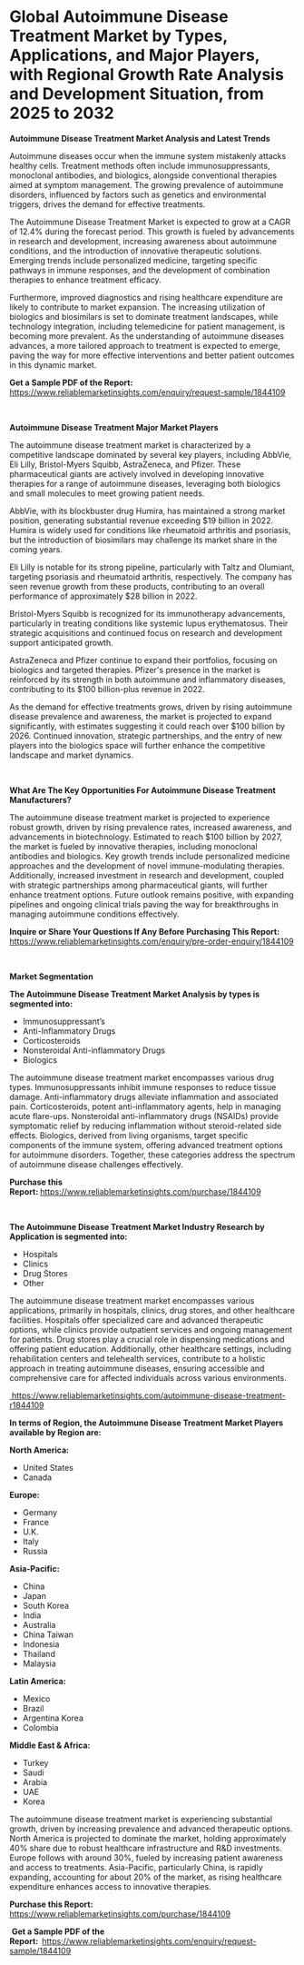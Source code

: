 <p><h1>Global Autoimmune Disease Treatment Market by Types, Applications, and Major Players, with Regional Growth Rate Analysis and Development Situation, from 2025 to 2032</h1></p><p><strong>Autoimmune Disease Treatment Market Analysis and Latest Trends</strong></p>
<p><p>Autoimmune diseases occur when the immune system mistakenly attacks healthy cells. Treatment methods often include immunosuppressants, monoclonal antibodies, and biologics, alongside conventional therapies aimed at symptom management. The growing prevalence of autoimmune disorders, influenced by factors such as genetics and environmental triggers, drives the demand for effective treatments.</p><p>The Autoimmune Disease Treatment Market is expected to grow at a CAGR of 12.4% during the forecast period. This growth is fueled by advancements in research and development, increasing awareness about autoimmune conditions, and the introduction of innovative therapeutic solutions. Emerging trends include personalized medicine, targeting specific pathways in immune responses, and the development of combination therapies to enhance treatment efficacy.</p><p>Furthermore, improved diagnostics and rising healthcare expenditure are likely to contribute to market expansion. The increasing utilization of biologics and biosimilars is set to dominate treatment landscapes, while technology integration, including telemedicine for patient management, is becoming more prevalent. As the understanding of autoimmune diseases advances, a more tailored approach to treatment is expected to emerge, paving the way for more effective interventions and better patient outcomes in this dynamic market.</p></p>
<p><strong>Get a Sample PDF of the Report:&nbsp;</strong> <a href="https://www.reliablemarketinsights.com/enquiry/request-sample/1844109?utm_campaign=3584&utm_medium=2&utm_source=Github&utm_content=ia&utm_term=13042025&utm_id=autoimmune-disease-treatment">https://www.reliablemarketinsights.com/enquiry/request-sample/1844109</a></p>
<p>&nbsp;</p>
<p><strong>Autoimmune Disease Treatment Major Market Players</strong></p>
<p><p>The autoimmune disease treatment market is characterized by a competitive landscape dominated by several key players, including AbbVie, Eli Lilly, Bristol-Myers Squibb, AstraZeneca, and Pfizer. These pharmaceutical giants are actively involved in developing innovative therapies for a range of autoimmune diseases, leveraging both biologics and small molecules to meet growing patient needs.</p><p>AbbVie, with its blockbuster drug Humira, has maintained a strong market position, generating substantial revenue exceeding $19 billion in 2022. Humira is widely used for conditions like rheumatoid arthritis and psoriasis, but the introduction of biosimilars may challenge its market share in the coming years.</p><p>Eli Lilly is notable for its strong pipeline, particularly with Taltz and Olumiant, targeting psoriasis and rheumatoid arthritis, respectively. The company has seen revenue growth from these products, contributing to an overall performance of approximately $28 billion in 2022.</p><p>Bristol-Myers Squibb is recognized for its immunotherapy advancements, particularly in treating conditions like systemic lupus erythematosus. Their strategic acquisitions and continued focus on research and development support anticipated growth.</p><p>AstraZeneca and Pfizer continue to expand their portfolios, focusing on biologics and targeted therapies. Pfizer's presence in the market is reinforced by its strength in both autoimmune and inflammatory diseases, contributing to its $100 billion-plus revenue in 2022.</p><p>As the demand for effective treatments grows, driven by rising autoimmune disease prevalence and awareness, the market is projected to expand significantly, with estimates suggesting it could reach over $100 billion by 2026. Continued innovation, strategic partnerships, and the entry of new players into the biologics space will further enhance the competitive landscape and market dynamics.</p></p>
<p>&nbsp;</p>
<p><strong>What Are The Key Opportunities For Autoimmune Disease Treatment Manufacturers?</strong></p>
<p><p>The autoimmune disease treatment market is projected to experience robust growth, driven by rising prevalence rates, increased awareness, and advancements in biotechnology. Estimated to reach $100 billion by 2027, the market is fueled by innovative therapies, including monoclonal antibodies and biologics. Key growth trends include personalized medicine approaches and the development of novel immune-modulating therapies. Additionally, increased investment in research and development, coupled with strategic partnerships among pharmaceutical giants, will further enhance treatment options. Future outlook remains positive, with expanding pipelines and ongoing clinical trials paving the way for breakthroughs in managing autoimmune conditions effectively.</p></p>
<p><strong>Inquire or Share Your Questions If Any Before Purchasing This Report:</strong> <a href="https://www.reliablemarketinsights.com/enquiry/pre-order-enquiry/1844109?utm_campaign=3584&utm_medium=2&utm_source=Github&utm_content=ia&utm_term=13042025&utm_id=autoimmune-disease-treatment">https://www.reliablemarketinsights.com/enquiry/pre-order-enquiry/1844109</a></p>
<p>&nbsp;</p>
<p><strong>Market Segmentation</strong></p>
<p><strong>The Autoimmune Disease Treatment Market Analysis by types is segmented into:</strong></p>
<p><ul><li>Immunosuppressant’s</li><li>Anti-Inflammatory Drugs</li><li>Corticosteroids</li><li>Nonsteroidal Anti-inflammatory Drugs</li><li>Biologics</li></ul></p>
<p><p>The autoimmune disease treatment market encompasses various drug types. Immunosuppressants inhibit immune responses to reduce tissue damage. Anti-inflammatory drugs alleviate inflammation and associated pain. Corticosteroids, potent anti-inflammatory agents, help in managing acute flare-ups. Nonsteroidal anti-inflammatory drugs (NSAIDs) provide symptomatic relief by reducing inflammation without steroid-related side effects. Biologics, derived from living organisms, target specific components of the immune system, offering advanced treatment options for autoimmune disorders. Together, these categories address the spectrum of autoimmune disease challenges effectively.</p></p>
<p><strong>Purchase this Report:&nbsp;</strong><a href="https://www.reliablemarketinsights.com/purchase/1844109?utm_campaign=3584&utm_medium=2&utm_source=Github&utm_content=ia&utm_term=13042025&utm_id=autoimmune-disease-treatment">https://www.reliablemarketinsights.com/purchase/1844109</a></p>
<p>&nbsp;</p>
<p><strong>The Autoimmune Disease Treatment Market Industry Research by Application is segmented into:</strong></p>
<p><ul><li>Hospitals</li><li>Clinics</li><li>Drug Stores</li><li>Other</li></ul></p>
<p><p>The autoimmune disease treatment market encompasses various applications, primarily in hospitals, clinics, drug stores, and other healthcare facilities. Hospitals offer specialized care and advanced therapeutic options, while clinics provide outpatient services and ongoing management for patients. Drug stores play a crucial role in dispensing medications and offering patient education. Additionally, other healthcare settings, including rehabilitation centers and telehealth services, contribute to a holistic approach in treating autoimmune diseases, ensuring accessible and comprehensive care for affected individuals across various environments.</p></p>
<p><a href="https://www.reliablemarketinsights.com/autoimmune-disease-treatment-r1844109?utm_campaign=3584&utm_medium=2&utm_source=Github&utm_content=ia&utm_term=13042025&utm_id=autoimmune-disease-treatment">&nbsp;https://www.reliablemarketinsights.com/autoimmune-disease-treatment-r1844109</a></p>
<p><strong>In terms of Region, the Autoimmune Disease Treatment Market Players available by Region are:</strong></p>
<p>
    <p> <strong> North America: </strong>
        <ul>
            <li>United States</li>
            <li>Canada</li>
        </ul>
        </p> 
    <p> <strong> Europe: </strong>
        <ul>
            <li>Germany</li>
            <li>France</li>
            <li>U.K.</li>
            <li>Italy</li>
            <li>Russia</li>
        </ul>
        </p> 
    <p> <strong> Asia-Pacific: </strong>
        <ul>
            <li>China</li>
            <li>Japan</li>
            <li>South Korea</li>
            <li>India</li>
            <li>Australia</li>
            <li>China Taiwan</li>
            <li>Indonesia</li>
            <li>Thailand</li>
            <li>Malaysia</li>
        </ul>
        </p> 
    <p> <strong> Latin America: </strong>
        <ul>
            <li>Mexico</li>
            <li>Brazil</li>
            <li>Argentina Korea</li>
            <li>Colombia</li>
        </ul>
        </p> 
    <p> <strong> Middle East & Africa: </strong>
        <ul>
            <li>Turkey</li>
            <li>Saudi</li>
            <li>Arabia</li>
            <li>UAE</li>
            <li>Korea</li>
        </ul>
    </p>
    </p>
<p><p>The autoimmune disease treatment market is experiencing substantial growth, driven by increasing prevalence and advanced therapeutic options. North America is projected to dominate the market, holding approximately 40% share due to robust healthcare infrastructure and R&D investments. Europe follows with around 30%, fueled by increasing patient awareness and access to treatments. Asia-Pacific, particularly China, is rapidly expanding, accounting for about 20% of the market, as rising healthcare expenditure enhances access to innovative therapies.</p></p>
<p><strong>Purchase this Report: </strong><a href="https://www.reliablemarketinsights.com/purchase/1844109?utm_campaign=3584&utm_medium=2&utm_source=Github&utm_content=ia&utm_term=13042025&utm_id=autoimmune-disease-treatment">https://www.reliablemarketinsights.com/purchase/1844109</a></p>
<p>&nbsp;<strong>Get a Sample PDF of the Report:&nbsp;&nbsp;</strong><a href="https://www.reliablemarketinsights.com/enquiry/request-sample/1844109?utm_campaign=3584&utm_medium=2&utm_source=Github&utm_content=ia&utm_term=13042025&utm_id=autoimmune-disease-treatment">https://www.reliablemarketinsights.com/enquiry/request-sample/1844109</a></p>
<p><strong></strong></p>
<p><p></p><p></p><p></p></p>